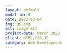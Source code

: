 ```yaml
---
layout: default
modal-id: 6
date: 2022-03-04
img: 05.png
alt: image-alt
project-date: March 2023
client: HTML,CSS,JS
category: Web Development
---
```

